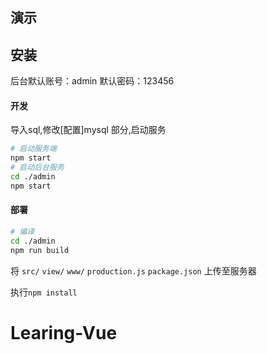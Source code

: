 ## 演示


## 安装

后台默认账号：admin 默认密码：123456

#### 开发

导入sql,修改[配置]mysql 部分,启动服务

```bash
# 启动服务端
npm start
# 启动后台服务
cd ./admin
npm start
```

#### 部署

```bash
# 编译
cd ./admin
npm run build
```

将 `src/` `view/` `www/` `production.js` `package.json` 上传至服务器

执行`npm install`

# Learing-Vue
